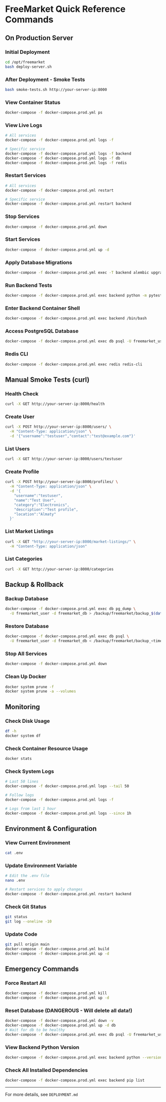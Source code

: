 # FreeMarket Quick Reference Commands

## On Production Server

### Initial Deployment
```bash
cd /opt/freemarket
bash deploy-server.sh
```

### After Deployment - Smoke Tests
```bash
bash smoke-tests.sh http://your-server-ip:8000
```

### View Container Status
```bash
docker-compose -f docker-compose.prod.yml ps
```

### View Live Logs
```bash
# All services
docker-compose -f docker-compose.prod.yml logs -f

# Specific service
docker-compose -f docker-compose.prod.yml logs -f backend
docker-compose -f docker-compose.prod.yml logs -f db
docker-compose -f docker-compose.prod.yml logs -f redis
```

### Restart Services
```bash
# All services
docker-compose -f docker-compose.prod.yml restart

# Specific service
docker-compose -f docker-compose.prod.yml restart backend
```

### Stop Services
```bash
docker-compose -f docker-compose.prod.yml down
```

### Start Services
```bash
docker-compose -f docker-compose.prod.yml up -d
```

### Apply Database Migrations
```bash
docker-compose -f docker-compose.prod.yml exec -T backend alembic upgrade head
```

### Run Backend Tests
```bash
docker-compose -f docker-compose.prod.yml exec backend python -m pytest backend/ -v
```

### Enter Backend Container Shell
```bash
docker-compose -f docker-compose.prod.yml exec backend /bin/bash
```

### Access PostgreSQL Database
```bash
docker-compose -f docker-compose.prod.yml exec db psql -U freemarket_user -d freemarket_db
```

### Redis CLI
```bash
docker-compose -f docker-compose.prod.yml exec redis redis-cli
```

## Manual Smoke Tests (curl)

### Health Check
```bash
curl -X GET http://your-server-ip:8000/health
```

### Create User
```bash
curl -X POST http://your-server-ip:8000/users/ \
  -H "Content-Type: application/json" \
  -d '{"username":"testuser","contact":"test@example.com"}'
```

### List Users
```bash
curl -X GET http://your-server-ip:8000/users/testuser
```

### Create Profile
```bash
curl -X POST http://your-server-ip:8000/profiles/ \
  -H "Content-Type: application/json" \
  -d '{
    "username":"testuser",
    "name":"Test User",
    "category":"Electronics",
    "description":"Test profile",
    "location":"Almaty"
  }'
```

### List Market Listings
```bash
curl -X GET "http://your-server-ip:8000/market-listings/" \
  -H "Content-Type: application/json"
```

### List Categories
```bash
curl -X GET http://your-server-ip:8000/categories
```

## Backup & Rollback

### Backup Database
```bash
docker-compose -f docker-compose.prod.yml exec db pg_dump \
  -U freemarket_user -d freemarket_db > /backup/freemarket/backup_$(date +%Y%m%d_%H%M%S).sql
```

### Restore Database
```bash
docker-compose -f docker-compose.prod.yml exec db psql \
  -U freemarket_user -d freemarket_db < /backup/freemarket/backup_<timestamp>.sql
```

### Stop All Services
```bash
docker-compose -f docker-compose.prod.yml down
```

### Clean Up Docker
```bash
docker system prune -f
docker system prune -a --volumes
```

## Monitoring

### Check Disk Usage
```bash
df -h
docker system df
```

### Check Container Resource Usage
```bash
docker stats
```

### Check System Logs
```bash
# Last 50 lines
docker-compose -f docker-compose.prod.yml logs --tail 50

# Follow logs
docker-compose -f docker-compose.prod.yml logs -f

# Logs from last 1 hour
docker-compose -f docker-compose.prod.yml logs --since 1h
```

## Environment & Configuration

### View Current Environment
```bash
cat .env
```

### Update Environment Variable
```bash
# Edit the .env file
nano .env

# Restart services to apply changes
docker-compose -f docker-compose.prod.yml restart backend
```

### Check Git Status
```bash
git status
git log --oneline -10
```

### Update Code
```bash
git pull origin main
docker-compose -f docker-compose.prod.yml build
docker-compose -f docker-compose.prod.yml up -d
```

## Emergency Commands

### Force Restart All
```bash
docker-compose -f docker-compose.prod.yml kill
docker-compose -f docker-compose.prod.yml up -d
```

### Reset Database (DANGEROUS - Will delete all data!)
```bash
docker-compose -f docker-compose.prod.yml down -v
docker-compose -f docker-compose.prod.yml up -d db
# Wait for db to be healthy
docker-compose -f docker-compose.prod.yml exec db psql -U freemarket_user -d freemarket_db < backend/schema.sql
```

### View Backend Python Version
```bash
docker-compose -f docker-compose.prod.yml exec backend python --version
```

### Check All Installed Dependencies
```bash
docker-compose -f docker-compose.prod.yml exec backend pip list
```

---

For more details, see `DEPLOYMENT.md`
